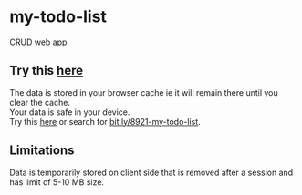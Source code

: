 # my-todo-list
CRUD web app.
## Try this <a href="https://main--shimmering-travesseiro-62592e.netlify.app/" target="_blank" >here</a>
The data is stored in your browser cache ie it will remain there until you clear the cache.<br>
Your data is safe in your device.<br> 
Try this <a href="https://main--shimmering-travesseiro-62592e.netlify.app/" target="_blank" >here</a> or search for <a href="https://main--shimmering-travesseiro-62592e.netlify.app/" target="_blank" >bit.ly/8921-my-todo-list</a>.
## Limitations
Data is temporarily stored on client side that is removed after a session and has limit of 5-10 MB size.
